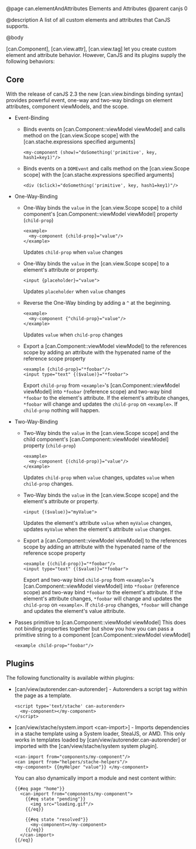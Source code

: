 @page can.elementAndAttributes Elements and Attributes
@parent canjs 0

@description A list of all custom elements and attributes that CanJS supports.

@body

[can.Component], [can.view.attr], [can.view.tag] let you create custom element and
attribute behavior.  However, CanJS and its plugins supply the following behaviors:

## Core

With the release of canJS 2.3 the new [can.view.bindings binding syntax] provides powerful event, one-way and two-way bindings on element attributes, component viewModels, and the scope.

 - Event-Binding
    * Binds events on [can.Component::viewModel viewModel] and calls method on the [can.view.Scope scope] with the [can.stache.expressions specified arguments]
      ```
      <my-component (show)="doSomething('primitive', key, hash1=key1)"/>
      ```
      
    * Binds events on a `DOMEvent` and calls method on the [can.view.Scope scope] with the [can.stache.expressions specified arguments]
      ```
      <div ($click)="doSomething('primitive', key, hash1=key1)"/>
      ```
 
 
 - One-Way-Binding
    * One-Way binds the `value` in the [can.view.Scope scope] to a child component's [can.Component::viewModel viewModel] property (`child-prop`)
      ```
      <example>
        <my-component {child-prop}="value"/>
      </example>
      ```
      
      Updates `child-prop` when `value` changes
      
    * One-Way binds the `value` in the [can.view.Scope scope] to a element's attribute or property.
      ```
      <input {placeholder}="value">
      ```
      
      Updates `placeholder` when `value` changes
      
    * Reverse the One-Way binding by adding a `^` at the beginning.
      ```
      <example>
        <my-component {^child-prop}="value"/>
      </example>
      ```
      
      Updates `value` when `child-prop` changes
      
    * Export a [can.Component::viewModel viewModel] to the references scope by adding an attribute with the hypenated name of the reference scope property
      ```
      <example {child-prop}="*foobar"/>
      <input type="text" {($value)}="*foobar">
      ```
      
      Export `child-prop` from `<example>`'s [can.Component::viewModel viewModel] into `*foobar` (reference scope) and two-way bind `*foobar` to the element's attribute. If the element's attribute changes, `*foobar` will change and updates the `child-prop` on `<example>`. If `child-prop` nothing will happen.
      
      
 - Two-Way-Binding
    * Two-Way binds the `value` in the [can.view.Scope scope] and the child component's [can.Component::viewModel viewModel] property (`child-prop`)
      ```
      <example>
        <my-component {(child-prop)}="value"/>
      </example>
      ```
      
      Updates `child-prop` when `value` changes, updates `value` when `child-prop` changes.
      
    * Two-Way binds the `value` in the [can.view.Scope scope] and the element's attribute or property.
      ```
      <input {($value)}="myValue">
      ```
      
      Updates the element's attribute `value` when `myValue` changes, updates `myValue` when the element's attribute `value` changes.
      
    * Export a [can.Component::viewModel viewModel] to the references scope by adding an attribute with the hypenated name of the reference scope property
      ```
      <example {(child-prop)}="*foobar"/>
      <input type="text" {($value)}="*foobar">
      ```
      
      Export and two-way bind `child-prop` from `<example>`'s [can.Component::viewModel viewModel] into `*foobar` (reference scope) and two-way bind `*foobar` to the element's attribute. If the element's attribute changes, `*foobar` will change and updates the `child-prop` on `<example>`. If `child-prop` changes, `*foobar` will change and updates the element's value attribute.
 
 - Passes primitive to [can.Component::viewModel viewModel]
   This does not binding properties together but show you how you can pass a primitive string to a component [can.Component::viewModel viewModel]
   ```
   <example child-prop="foobar"/>
   ```


## Plugins

The following functionality is available within plugins:

 - [can/view/autorender.can-autorender] - Autorenders a script tag within the page as a template.
 
   ```
   <script type='text/stache' can-autorender>
     <my-component></my-component>
   </script>
   ```
   
 - [can/view/stache/system.import &lt;can-import&gt;] - Imports dependencies in 
   a stache template using a System loader, StealJS, or AMD. This only works
   in templates loaded by [can/view/autorender.can-autorender] or imported
   with the [can/view/stache/system system plugin].
   
   ```
   <can-import from="components/my-component"/>
   <can import from="helpers/stache-helpers"/>
   <my-component> {{myHelper "value"}} </my-component>
   ```

   You can also dynamically import a module and nest content within:

   ```
   {{#eq page "home"}}
     <can-import from="components/my-component">
       {{#eq state "pending"}}
         <img src="loading.gif"/>
       {{/eq}}

       {{#eq state "resolved"}}
         <my-component></my-component>
       {{/eq}}
     </can-import>
   {{/eq}}
   ```
